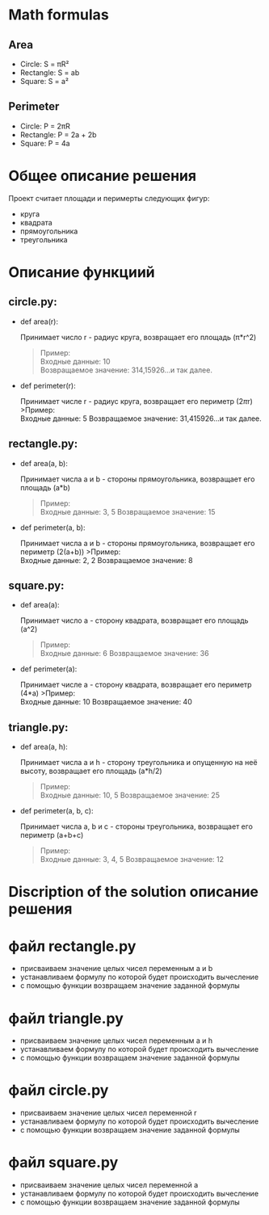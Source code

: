 # Math formulas
## Area
- Circle: S = πR²
- Rectangle: S = ab
- Square: S = a²

## Perimeter
- Circle: P = 2πR
- Rectangle: P = 2a + 2b
- Square: P = 4a
# Общее описание решения 
Проект считает площади и перимерты следующих фигур: 
- круга
- квадрата
- прямоугольника
- треугольника

# Описание функциий
## circle.py:
- def area(r):

     Принимает число r - радиус круга, возвращает его площадь (π*r^2)
     >Пример:  
        Входные данные: 10  
        Возвращаемое значение: 314,15926...и так далее.

- def perimeter(r):

     Принимает числе r - радиус круга, возвращает его периметр (2*π*r)
      >Пример:  
        Входные данные: 5 
        Возвращаемое значение: 31,415926...и так далее.

         
        


## rectangle.py:
- def area(a, b):

     Принимает числа a и b - стороны прямоугольника, возвращает его площадь (a*b)
     >Пример:  
              Входные данные: 3, 5
              Возвращаемое значение: 15

- def perimeter(a, b):

     Принимает числа a и b - стороны прямоугольника, возвращает его периметр (2(a+b))
      >Пример:  
              Входные данные: 2, 2
              Возвращаемое значение: 8
         

## square.py:
- def area(a):

     Принимает число a - сторону квадрата, возвращает его площадь (a^2)
     >Пример:  
              Входные данные: 6
              Возвращаемое значение: 36

- def perimeter(a):

     Принимает числе a - сторону квадрата, возвращает его периметр (4*a)
       >Пример:  
              Входные данные: 10
              Возвращаемое значение: 40

## triangle.py:
- def area(a, h):

     Принимает числа a и h - сторону треугольника и опущенную на неё высоту, возвращает его площадь (a*h/2)
     >Пример:  
              Входные данные: 10, 5
              Возвращаемое значение: 25


- def perimeter(a, b, c):

     Принимает числа a, b и c - стороны треугольника, возвращает его периметр (a+b+c)
     >Пример:  
              Входные данные: 3, 4, 5
              Возвращаемое значение: 12



# Discription of the solution описание решения

 # файл rectangle.py
 - присваиваем значение целых чисел  переменным а и b
 - устанавливаем формулу по которой будет происходить вычесление
 - с помощью функции возвращаем значение заданной формулы


 # файл  triangle.py
 - присваиваем значение целых чисел  переменным а и h
 - устанавливаем формулу по которой будет происходить вычесление
 - с помощью функции возвращаем значение заданной формулы


 # файл circle.py
 - присваиваем значение целых чисел  переменной r
 - устанавливаем формулу по которой будет происходить вычесление
 - с помощью функции возвращаем значение заданной формулы


 # файл square.py
 - присваиваем значение целых чисел  переменной а 
 - устанавливаем формулу по которой будет происходить вычесление
 - с помощью функции возвращаем значение заданной формулы
